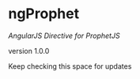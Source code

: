 # **ngProphet**
_AngularJS Directive for ProphetJS_
 
version 1.0.0

Keep checking this space for updates